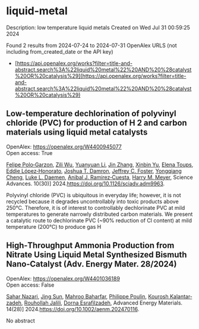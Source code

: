 # liquid-metal
Description: low temperature liquid metals
Created on Wed Jul 31 00:59:25 2024

Found 2 results from 2024-07-24 to 2024-07-31
OpenAlex URLS (not including from_created_date or the API key)
- [https://api.openalex.org/works?filter=title-and-abstract.search%3A%22liquid%20metal%22%20AND%20%28catalyst%20OR%20catalysis%29](https://api.openalex.org/works?filter=title-and-abstract.search%3A%22liquid%20metal%22%20AND%20%28catalyst%20OR%20catalysis%29)

## Low-temperature dechlorination of polyvinyl chloride (PVC) for production of H 2 and carbon materials using liquid metal catalysts   

OpenAlex: https://openalex.org/W4400945077    
Open access: True
    
[Felipe Polo‐Garzon](https://openalex.org/A5013148515), [Zili Wu](https://openalex.org/A5063354017), [Yuanyuan Li](https://openalex.org/A5100384454), [Jin Zhang](https://openalex.org/A5100405991), [Xinbin Yu](https://openalex.org/A5006886094), [Elena Toups](https://openalex.org/A5094167537), [Eddie López‐Honorato](https://openalex.org/A5013740599), [Joshua T. Damron](https://openalex.org/A5071143092), [Jeffrey C. Foster](https://openalex.org/A5054366623), [Yongqiang Cheng](https://openalex.org/A5033156106), [Luke L. Daemen](https://openalex.org/A5049941485), [Anibal J. Ramirez‐Cuesta](https://openalex.org/A5012178439), [Harry M. Meyer](https://openalex.org/A5061707133), Science Advances. 10(30)] 2024.https://doi.org/10.1126/sciadv.adm9963.
    
Polyvinyl chloride (PVC) is ubiquitous in everyday life; however, it is not recycled because it degrades uncontrollably into toxic products above 250°C. Therefore, it is of interest to controllably dechlorinate PVC at mild temperatures to generate narrowly distributed carbon materials. We present a catalytic route to dechlorinate PVC (~90% reduction of Cl content) at mild temperature (200°C) to produce gas H    

    

## High‐Throughput Ammonia Production from Nitrate Using Liquid Metal Synthesized Bismuth Nano‐Catalyst (Adv. Energy Mater. 28/2024)   

OpenAlex: https://openalex.org/W4401036189    
Open access: False
    
[Sahar Nazari](https://openalex.org/A5002833522), [Jing Sun](https://openalex.org/A5100429015), [Mahroo Baharfar](https://openalex.org/A5074034078), [Philippe Poulin](https://openalex.org/A5079510232), [Kourosh Kalantar‐zadeh](https://openalex.org/A5067220816), [Rouhollah Jalili](https://openalex.org/A5032822192), [Dorna Esrafilzadeh](https://openalex.org/A5074770372), Advanced Energy Materials. 14(28)] 2024.https://doi.org/10.1002/aenm.202470116.
    
No abstract    

    

